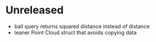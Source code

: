 # Unreleased

- ball query returns squared distance instead of distance
- leaner Point Cloud struct that avoids copying data
